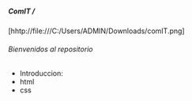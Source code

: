 ##### ComIT /

[hhtp://file:///C:/Users/ADMIN/Downloads/comIT.png]

###### Bienvenidos al repositorio

- Introduccion: 
- html
- css
 